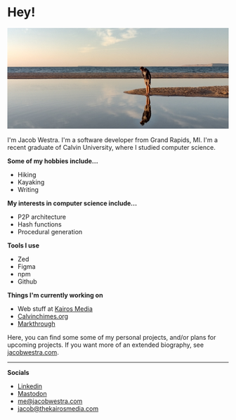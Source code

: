 # Hey!

![Me](https://github.com/jbwx/jbwx/blob/2ce27be04529786ccab4b0ac8e35c7bb07ee727f/me.jpg)

I'm Jacob Westra. I'm a software developer from Grand Rapids, MI. I'm a recent graduate of Calvin University, where I studied computer science.

**Some of my hobbies include...**
-   Hiking
-   Kayaking
-   Writing

**My interests in computer science include...**
- P2P architecture
- Hash functions
- Procedural generation

**Tools I use**
-   Zed
-   Figma
-   npm
-   Github

**Things I'm currently working on**
- Web stuff at [Kairos Media](https://thekairosmedia.com/)
- [Calvinchimes.org](https://calvinchimes.org/)
- [Markthrough](https://github.com/markthrough/markthrough.github.io)

Here, you can find some some of my personal projects, and/or plans for upcoming projects. If you want more of an extended biography, see [jacobwestra.com](https://jacobwestra.com/).

---

**Socials**

- [Linkedin](https://www.linkedin.com/in/jbwx/)
- [Mastodon](https://mastodon.social/@jbwx)
- [me@jacobwestra.com](mailto:me@jacobwestra.com)
- [jacob@thekairosmedia.com](mailto:jacob@thekairosmedia.com)
